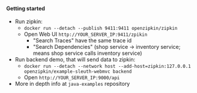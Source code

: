 #### Getting started
* Run zipkin:
    * `docker run --detach --publish 9411:9411 openzipkin/zipkin`
    * Open Web UI `http://YOUR_SERVER_IP:9411/zpikin`
        * "Search Traces" have the same trace id
        * "Search Dependencies" (shop service -> inventory service; means shop service calls inventory service)
* Run backend demo, that will send data to zipkin:
    * `docker run --detach --network host --add-host=zipkin:127.0.0.1 openzipkin/example-sleuth-webmvc backend`
    * Open `http://YOUR_SERVER_IP:9000/api`
* More in depth info at `java-examples` repository
